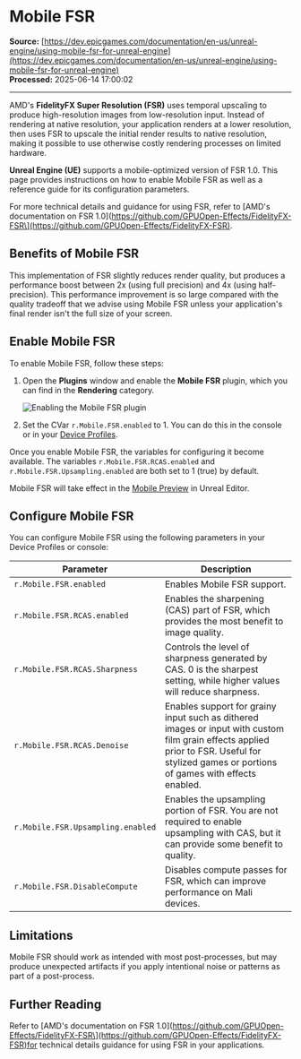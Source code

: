 # Mobile FSR

**Source:** [https://dev.epicgames.com/documentation/en-us/unreal-engine/using-mobile-fsr-for-unreal-engine](https://dev.epicgames.com/documentation/en-us/unreal-engine/using-mobile-fsr-for-unreal-engine)  
**Processed:** 2025-06-14 17:00:02

---

AMD's **FidelityFX Super Resolution (FSR)** uses temporal upscaling to produce high-resolution images from low-resolution input. Instead of rendering at native resolution, your application renders at a lower resolution, then uses FSR to upscale the initial render results to native resolution, making it possible to use otherwise costly rendering processes on limited hardware.

**Unreal Engine (UE)** supports a mobile-optimized version of FSR 1.0. This page provides instructions on how to enable Mobile FSR as well as a reference guide for its configuration parameters.

For more technical details and guidance for using FSR, refer to \[AMD's documentation on FSR 1.0\](https://github.com/GPUOpen-Effects/FidelityFX-FSR\](https://github.com/GPUOpen-Effects/FidelityFX-FSR).

## Benefits of Mobile FSR

This implementation of FSR slightly reduces render quality, but produces a performance boost between 2x (using full precision) and 4x (using half-precision). This performance improvement is so large compared with the quality tradeoff that we advise using Mobile FSR unless your application's final render isn't the full size of your screen.

## Enable Mobile FSR

To enable Mobile FSR, follow these steps:

1.  Open the **Plugins** window and enable the **Mobile FSR** plugin, which you can find in the **Rendering** category.
    
    ![Enabling the Mobile FSR plugin](https://d1iv7db44yhgxn.cloudfront.net/documentation/images/078ec0ac-1767-44f6-bc3a-cd29b4d5e8c5/enableplugin.png)
2.  Set the CVar `r.Mobile.FSR.enabled` to 1. You can do this in the console or in your [Device Profiles](/documentation/en-us/unreal-engine/setting-up-device-profiles-in-unreal-engine).
    

Once you enable Mobile FSR, the variables for configuring it become available. The variables `r.Mobile.FSR.RCAS.enabled` and `r.Mobile.FSR.Upsampling.enabled` are both set to 1 (true) by default.

Mobile FSR will take effect in the [Mobile Preview](/documentation/en-us/unreal-engine/using-the-mobile-previewer-in-unreal-engine) in Unreal Editor.

## Configure Mobile FSR

You can configure Mobile FSR using the following parameters in your Device Profiles or console:

| Parameter | Description |
| --- | --- |
| `r.Mobile.FSR.enabled` | Enables Mobile FSR support. |
| `r.Mobile.FSR.RCAS.enabled` | Enables the sharpening (CAS) part of FSR, which provides the most benefit to image quality. |
| `r.Mobile.FSR.RCAS.Sharpness` | Controls the level of sharpness generated by CAS. 0 is the sharpest setting, while higher values will reduce sharpness. |
| `r.Mobile.FSR.RCAS.Denoise` | Enables support for grainy input such as dithered images or input with custom film grain effects applied prior to FSR. Useful for stylized games or portions of games with effects enabled. |
| `r.Mobile.FSR.Upsampling.enabled` | Enables the upsampling portion of FSR. You are not required to enable upsampling with CAS, but it can provide some benefit to quality. |
| `r.Mobile.FSR.DisableCompute` | Disables compute passes for FSR, which can improve performance on Mali devices. |

## Limitations

Mobile FSR should work as intended with most post-processes, but may produce unexpected artifacts if you apply intentional noise or patterns as part of a post-process.

## Further Reading

Refer to \[AMD's documentation on FSR 1.0\](https://github.com/GPUOpen-Effects/FidelityFX-FSR\](https://github.com/GPUOpen-Effects/FidelityFX-FSR)for technical details guidance for using FSR in your applications.